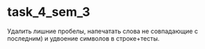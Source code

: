 # task_4_sem_3
Удалить лишние пробелы, напечатать слова не совпадающие с последним) и удвоение символов в строке+тесты.
